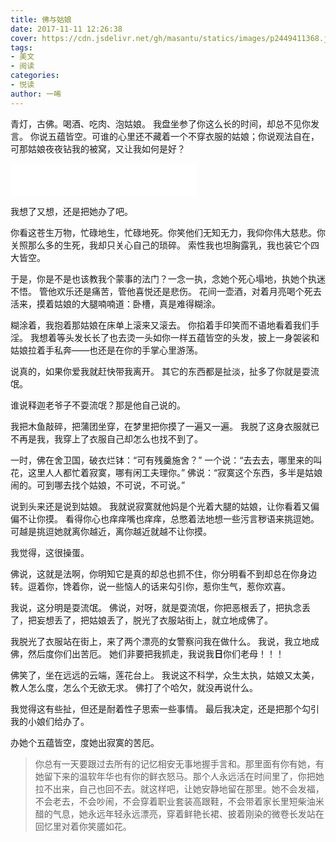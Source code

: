 ```yaml
---
title: 佛与姑娘
date: 2017-11-11 12:26:38
cover: https://cdn.jsdelivr.net/gh/masantu/statics/images/p2449411368.jpg
tags:
- 美文
- 阅读
categories:
- 悦读
author: 一唏
---
```


青灯，古佛。喝酒、吃肉、泡姑娘。
我盘坐参了你这么长的时间，却总不见你发言。
你说五蕴皆空。可谁的心里还不藏着一个不穿衣服的姑娘；你说观法自在，可那姑娘夜夜钻我的被窝，又让我如何是好？
<!--more-->

<iframe frameborder="no" border="0" marginwidth="0" marginheight="0" width=298 height=52 src="//music.163.com/outchain/player?type=2&id=28308561&auto=1&height=32"></iframe>

我想了又想，还是把她办了吧。


你看这苍生万物，忙碌地生，忙碌地死。你笑他们无知无力，我仰你伟大慈悲。你关照那么多的生死，我却只关心自己的琐碎。
索性我也坦胸露乳，我也装它个四大皆空。


于是，你是不是也该教我个蒙事的法门？一念一执，念她个死心塌地，执她个执迷不悟。
管他欢乐还是痛苦，管他喜悦还是悲伤。
花间一壶酒，对着月亮喝个死去活来，摸着姑娘的大腿喃喃道：卧槽，真是难得糊涂。

糊涂着，我抱着那姑娘在床单上滚来又滚去。
你掐着手印笑而不语地看着我们手淫。
我想着等头发长长了也去烫一头如你一样五蕴皆空的头发，披上一身袈裟和姑娘拉着手私奔——也还是在你的手掌心里游荡。

说真的，如果你爱我就赶快带我离开。
其它的东西都是扯淡，扯多了你就是耍流氓。


谁说释迦老爷子不耍流氓？那是他自己说的。

我把木鱼敲碎，把蒲团坐穿，在梦里把你摸了一遍又一遍。
我脱了这身衣服就已不再是我，我穿上了衣服自己却怎么也找不到了。

一时，佛在舍卫国，破衣烂钵：“可有残羹施舍？”
一个说：“去去去，哪里来的叫花，这里人人都忙着寂寞，哪有闲工夫理你。”
佛说：“寂寞这个东西，多半是姑娘闹的。可到哪去找个姑娘，不可说，不可说。”

说到头来还是说到姑娘。
我就说寂寞就他妈是个光着大腿的姑娘，让你看着又偏偏不让你摸。
看得你心也痒痒嘴也痒痒，总憋着法地想一些污言秽语来挑逗她。
可越是挑逗她就离你越近，离你越近就越不让你摸。

我觉得，这很操蛋。

佛说，这就是法啊，你明知它是真的却总也抓不住，你分明看不到却总在你身边转。逗着你，馋着你，说一些恼人的话来勾引你，惹你生气，惹你欢喜。

我说，这分明是耍流氓。
佛说，对呀，就是耍流氓，你把恶根丢了，把执念丢了，把妄想丢了，把姑娘丢了，脱光了衣服站街上，就立地成佛了。

我脱光了衣服站在街上，来了两个漂亮的女警察问我在做什么。
我说，我立地成佛，然后度你们出苦厄。
她们非要把我抓走，我说我**日**你们老母！！！

佛笑了，坐在远远的云端，莲花台上。
我说这不科学，众生太执，姑娘又太美，教人怎么度，怎么个无欲无求。
佛打了个哈欠，就没再说什么。

我觉得这有些扯，但还是耐着性子思索一些事情。
最后我决定，还是把那个勾引我的小娘们给办了。

办她个五蕴皆空，度她出寂寞的苦厄。


> 你总有一天要跟过去所有的记忆相安无事地握手言和。那里面有你有她，有她留下来的温软年华也有你的鲜衣怒马。那个人永远活在时间里了，你把她拉不出来，自己也回不去。就这样吧，让她安静地留在那里。她不会发福，不会老去，不会吵闹，不会穿着职业套装高跟鞋，不会带着家长里短柴油米醋的气息，她永远年轻永远漂亮，穿着鲜艳长裙、披着刚染的微卷长发站在回忆里对着你笑靥如花。